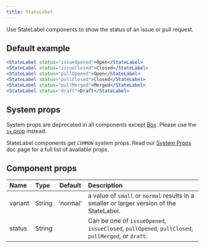 ```yaml
---
title: StateLabel
---
```


Use StateLabel components to show the status of an issue or pull request.

## Default example

```jsx live
<StateLabel status="issueOpened">Open</StateLabel>
<StateLabel status="issueClosed">Closed</StateLabel>
<StateLabel status="pullOpened">Open</StateLabel>
<StateLabel status="pullClosed">Closed</StateLabel>
<StateLabel status="pullMerged">Merged</StateLabel>
<StateLabel status="draft">Draft</StateLabel>
```

## System props

<Note variant="warning">

System props are deprecated in all components except [Box](/Box). Please use the [`sx` prop](/overriding-styles) instead.

</Note>

StateLabel components get `COMMON` system props. Read our [System Props](/system-props) doc page for a full list of available props.

## Component props

| Name    | Type   | Default  | Description                                                                                       |
| :------ | :----- | :------: | :------------------------------------------------------------------------------------------------ |
| variant | String | 'normal' | a value of `small` or `normal` results in a smaller or larger version of the StateLabel.          |
| status  | String |          | Can be one of `issueOpened`, `issueClosed`, `pullOpened`, `pullClosed`, `pullMerged`, or `draft`. |
